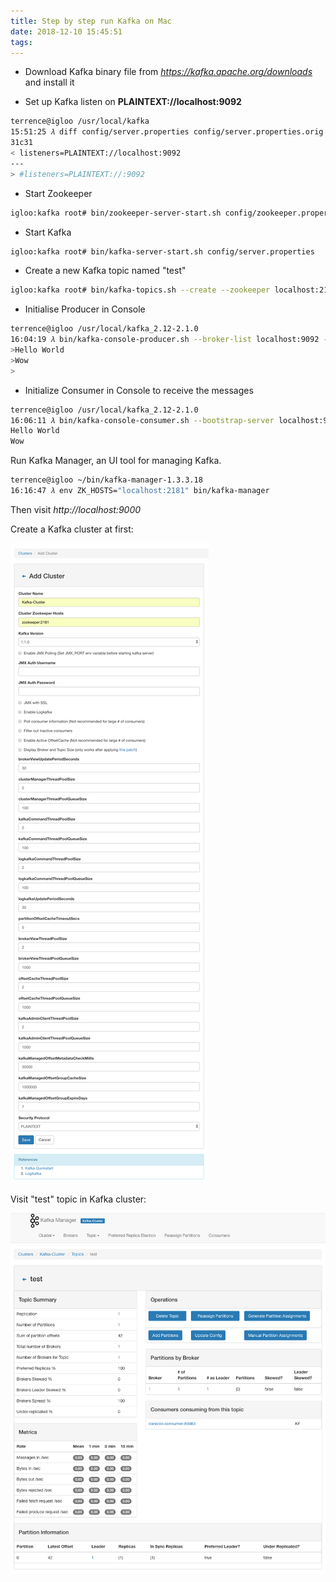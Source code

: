 ```yaml
---
title: Step by step run Kafka on Mac
date: 2018-12-10 15:45:51
tags:
---
```


- Download Kafka binary file from _https://kafka.apache.org/downloads_ and install it

- Set up Kafka listen on **PLAINTEXT://localhost:9092**

```bash
terrence@igloo /usr/local/kafka
15:51:25 𝜆 diff config/server.properties config/server.properties.orig
31c31
< listeners=PLAINTEXT://localhost:9092
---
> #listeners=PLAINTEXT://:9092
```

- Start Zookeeper

```bash
igloo:kafka root# bin/zookeeper-server-start.sh config/zookeeper.properties
```

- Start Kafka

```bash
igloo:kafka root# bin/kafka-server-start.sh config/server.properties
```

- Create a new Kafka topic named "test"

```bash
igloo:kafka root# bin/kafka-topics.sh --create --zookeeper localhost:2181 --replication-factor 1 --partitions 1 --topic test
```

- Initialise Producer in Console

```bash
terrence@igloo /usr/local/kafka_2.12-2.1.0
16:04:19 𝜆 bin/kafka-console-producer.sh --broker-list localhost:9092 --topic test
>Hello World
>Wow
>
```

- Initialize Consumer in Console to receive the messages

```bash
terrence@igloo /usr/local/kafka_2.12-2.1.0
16:06:11 𝜆 bin/kafka-console-consumer.sh --bootstrap-server localhost:9092 --topic test --from-beginning
Hello World
Wow
```

Run Kafka Manager, an UI tool for managing Kafka.

```bash
terrence@igloo ~/bin/kafka-manager-1.3.3.18
16:16:47 𝜆 env ZK_HOSTS="localhost:2181" bin/kafka-manager
```

Then visit _http://localhost:9000_

Create a Kafka cluster at first:

![Kafka Cluster](/img/Kafka%20Cluster.png "Kafka Cluster")

Visit "test" topic in Kafka cluster:

![Kafka Manager](/img/Kafka%20Manager.png "Kafka Manager")